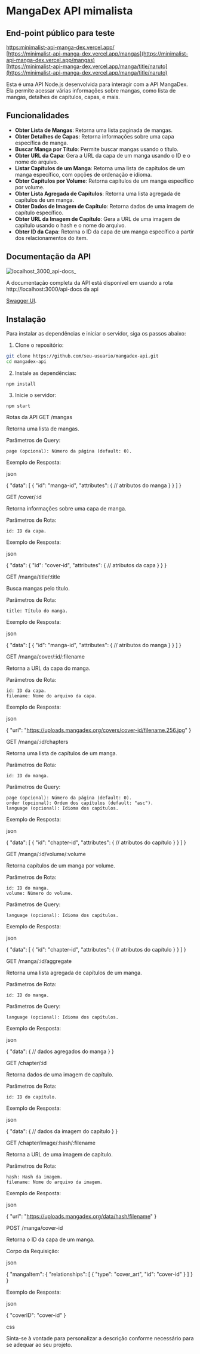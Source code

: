 # MangaDex API mimalista

## End-point público para teste

[https:minimalist-api-manga-dex.vercel.app/](https://minimalist-api-manga-dex.vercel.app/)
<br>
[https://minimalist-api-manga-dex.vercel.app/mangas](https://minimalist-api-manga-dex.vercel.app/mangas)
<br>
[https://minimalist-api-manga-dex.vercel.app/manga/title/naruto](https://minimalist-api-manga-dex.vercel.app/manga/title/naruto)

Esta é uma API Node.js desenvolvida para interagir com a API MangaDex. Ela permite acessar várias informações sobre mangas, como lista de mangas, detalhes de capítulos, capas, e mais.

## Funcionalidades

- **Obter Lista de Mangas**: Retorna uma lista paginada de mangas.
- **Obter Detalhes de Capas**: Retorna informações sobre uma capa específica de manga.
- **Buscar Manga por Título**: Permite buscar mangas usando o título.
- **Obter URL da Capa**: Gera a URL da capa de um manga usando o ID e o nome do arquivo.
- **Listar Capítulos de um Manga**: Retorna uma lista de capítulos de um manga específico, com opções de ordenação e idioma.
- **Obter Capítulos por Volume**: Retorna capítulos de um manga específico por volume.
- **Obter Lista Agregada de Capítulos**: Retorna uma lista agregada de capítulos de um manga.
- **Obter Dados de Imagem de Capítulo**: Retorna dados de uma imagem de capítulo específico.
- **Obter URL da Imagem de Capítulo**: Gera a URL de uma imagem de capítulo usando o hash e o nome do arquivo.
- **Obter ID da Capa**: Retorna o ID da capa de um manga específico a partir dos relacionamentos do item.

## Documentação da API
![localhost_3000_api-docs_](https://github.com/user-attachments/assets/97e8a108-4496-4787-aabd-b8b0a21d1218)

A documentação completa da API está disponível em usando a rota http://localhost:3000/api-docs da api

[Swagger UI](http://localhost:3000/api-docs).

## Instalação

Para instalar as dependências e iniciar o servidor, siga os passos abaixo:

1. Clone o repositório:

```sh
git clone https://github.com/seu-usuario/mangadex-api.git
cd mangadex-api
```

2. Instale as dependências:

```
npm install

```
3. Inicie o servidor:

```
npm start
```


Rotas da API
GET /mangas

Retorna uma lista de mangas.

Parâmetros de Query:

    page (opcional): Número da página (default: 0).

Exemplo de Resposta:

json

{
  "data": [
    {
      "id": "manga-id",
      "attributes": {
        // atributos do manga
      }
    }
  ]
}

GET /cover/:id

Retorna informações sobre uma capa de manga.

Parâmetros de Rota:

    id: ID da capa.

Exemplo de Resposta:

json

{
  "data": {
    "id": "cover-id",
    "attributes": {
      // atributos da capa
    }
  }
}

GET /manga/title/:title

Busca mangas pelo título.

Parâmetros de Rota:

    title: Título do manga.

Exemplo de Resposta:

json

{
  "data": [
    {
      "id": "manga-id",
      "attributes": {
        // atributos do manga
      }
    }
  ]
}

GET /manga/cover/:id/:filename

Retorna a URL da capa do manga.

Parâmetros de Rota:

    id: ID da capa.
    filename: Nome do arquivo da capa.

Exemplo de Resposta:

json

{
  "url": "https://uploads.mangadex.org/covers/cover-id/filename.256.jpg"
}

GET /manga/:id/chapters

Retorna uma lista de capítulos de um manga.

Parâmetros de Rota:

    id: ID do manga.

Parâmetros de Query:

    page (opcional): Número da página (default: 0).
    order (opcional): Ordem dos capítulos (default: "asc").
    language (opcional): Idioma dos capítulos.

Exemplo de Resposta:

json

{
  "data": [
    {
      "id": "chapter-id",
      "attributes": {
        // atributos do capítulo
      }
    }
  ]
}

GET /manga/:id/volume/:volume

Retorna capítulos de um manga por volume.

Parâmetros de Rota:

    id: ID do manga.
    volume: Número do volume.

Parâmetros de Query:

    language (opcional): Idioma dos capítulos.

Exemplo de Resposta:

json

{
  "data": [
    {
      "id": "chapter-id",
      "attributes": {
        // atributos do capítulo
      }
    }
  ]
}

GET /manga/:id/aggregate

Retorna uma lista agregada de capítulos de um manga.

Parâmetros de Rota:

    id: ID do manga.

Parâmetros de Query:

    language (opcional): Idioma dos capítulos.

Exemplo de Resposta:

json

{
  "data": {
    // dados agregados do manga
  }
}

GET /chapter/:id

Retorna dados de uma imagem de capítulo.

Parâmetros de Rota:

    id: ID do capítulo.

Exemplo de Resposta:

json

{
  "data": {
    // dados da imagem do capítulo
  }
}

GET /chapter/image/:hash/:filename

Retorna a URL de uma imagem de capítulo.

Parâmetros de Rota:

    hash: Hash da imagem.
    filename: Nome do arquivo da imagem.

Exemplo de Resposta:

json

{
  "url": "https://uploads.mangadex.org/data/hash/filename"
}

POST /manga/cover-id

Retorna o ID da capa de um manga.

Corpo da Requisição:

json

{
  "mangaItem": {
    "relationships": [
      {
        "type": "cover_art",
        "id": "cover-id"
      }
    ]
  }
}

Exemplo de Resposta:

json

{
  "coverID": "cover-id"
}

css


Sinta-se à vontade para personalizar a descrição conforme necessário para se adequar ao seu projeto.
